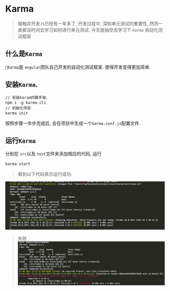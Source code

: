 # Karma

> 接触并开发`JS`已经有一年多了, 开发过程中, 深知单元测试的重要性, 然而一直都没时间去学习如何进行单元测试. 今天就抽空去学习下 `Karma` 自动化测试框架

## 什么是`Karma`
`Karma`是 `angular`团队自己开发的自动化测试框架. 使得开发变得更加简单.

## 安装`Karma`.
```
// 安装karam的脚手架.
npm i -g karma-cli
// 初始化项目
karma init
```
按照步骤一步步完成后, 会在项目中生成一个`karma.conf.js`配置文件.

## 运行`Karma`
分别在 `src`以及 `test`文件夹添加相应的代码,
运行
```
karma start
```
> 看到以下代码表示运行成功.  

![](images/success.png)

> 失败  
![](images/fail.png)

